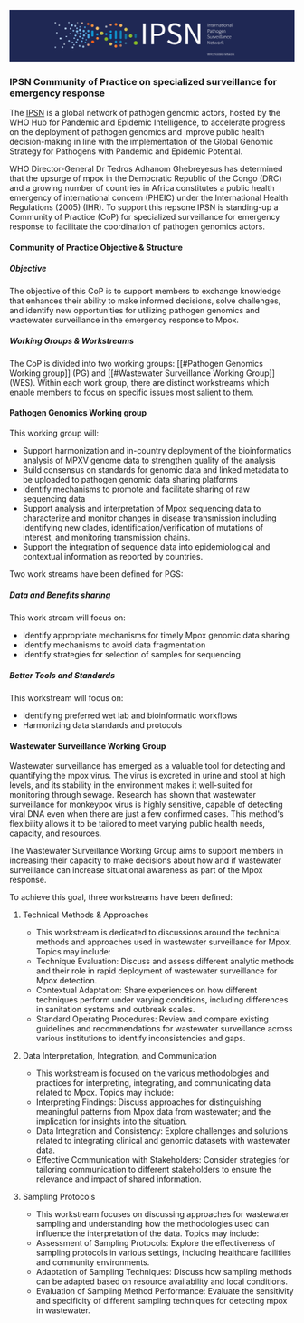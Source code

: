 

![image](ipsn.png)
### IPSN Community of Practice on specialized surveillance for emergency response

The [IPSN](https://www.who.int/initiatives/international-pathogen-surveillance-network) is a global network of pathogen genomic actors, hosted by the WHO Hub for Pandemic and Epidemic Intelligence, to accelerate progress on the deployment of pathogen genomics and improve public health decision-making in line with the implementation of the Global Genomic Strategy for Pathogens with Pandemic and Epidemic Potential. 

WHO Director-General Dr Tedros Adhanom Ghebreyesus has determined that the upsurge of mpox in the Democratic Republic of the Congo (DRC) and a growing number of countries in Africa constitutes a public health emergency of international concern (PHEIC) under the International Health Regulations (2005) (IHR).  To support this repsone IPSN is standing-up a Community of Practice (CoP) for specialized surveillance for emergency response to facilitate the coordination of pathogen genomics actors. 

#### Community of Practice Objective & Structure 

##### Objective 

The objective of this CoP is to support members to exchange knowledge that enhances their ability to make informed decisions, solve challenges, and identify new opportunities for utilizing pathogen genomics and wastewater surveillance in the emergency response to Mpox. 
##### Working Groups & Workstreams 

The CoP is divided into two working groups: [[#Pathogen Genomics Working group]] (PG) and [[#Wastewater Surveillance Working Group]] (WES). Within each work group, there are distinct workstreams which enable members to focus on specific issues most salient to them.  

#### Pathogen Genomics Working group  

This working group will:  
- Support harmonization and in-country deployment of the bioinformatics analysis of MPXV genome data to strengthen quality of the analysis
- Build consensus on standards for genomic data and linked metadata to be uploaded to pathogen genomic data sharing platforms 
- Identify mechanisms to promote and facilitate sharing of raw sequencing data 
- Support analysis and interpretation of Mpox sequencing data to characterize and monitor changes in disease transmission including identifying new clades, identification/verification of mutations of interest, and monitoring transmission chains.  
- Support the integration of sequence data into epidemiological and contextual information as reported by countries. 

Two work streams have been defined for PGS: 

##### Data and Benefits sharing 

This work stream will focus on: 
- Identify appropriate mechanisms for timely Mpox genomic data sharing
- Identify mechanisms to avoid data fragmentation 
- Identify strategies for selection of samples for sequencing 

##### Better Tools and Standards 

This workstream will focus on: 
- Identifying preferred wet lab and bioinformatic workflows
- Harmonizing data standards and protocols 

#### Wastewater Surveillance Working Group 

Wastewater surveillance has emerged as a valuable tool for detecting and quantifying the mpox virus. The virus is excreted in urine and stool at high levels, and its stability in the environment makes it well-suited for monitoring through sewage. Research has shown that wastewater surveillance for monkeypox virus is highly sensitive, capable of detecting viral DNA even when there are just a few confirmed cases. This method's flexibility allows it to be tailored to meet varying public health needs, capacity, and resources.

The Wastewater Surveillance Working Group aims to support members in increasing their capacity to make decisions about how and if wastewater surveillance can increase situational awareness as part of the Mpox response.  

To achieve this goal, three workstreams have been defined: 
1. Technical Methods & Approaches
	- This workstream is dedicated to discussions around the technical methods and approaches used in wastewater surveillance for Mpox. Topics may include:  
	- Technique Evaluation: Discuss and assess different analytic methods and their role in rapid deployment of wastewater surveillance for Mpox detection.  
	- Contextual Adaptation: Share experiences on how different techniques perform under varying conditions, including differences in sanitation systems and outbreak scales. 
	- Standard Operating Procedures: Review and compare existing guidelines and recommendations for wastewater surveillance across various institutions to identify inconsistencies and gaps.  

2. Data Interpretation, Integration, and Communication 
	- This workstream is focused on the various methodologies and practices for interpreting, integrating, and communicating data related to Mpox. Topics may include:  
	- Interpreting Findings: Discuss approaches for distinguishing meaningful patterns from Mpox data from wastewater; and the implication for insights into the situation.  
	- Data Integration and Consistency: Explore challenges and solutions related to integrating clinical and genomic datasets with wastewater data. 
	- Effective Communication with Stakeholders: Consider strategies for tailoring communication to different stakeholders to ensure the relevance and impact of shared information. 
    
3. Sampling Protocols  
	- This workstream focuses on discussing approaches for wastewater sampling and understanding how the methodologies used can influence the interpretation of the data. Topics may include: 
	- Assessment of Sampling Protocols: Explore the effectiveness of sampling protocols in various settings, including healthcare facilities and community environments. 
	- Adaptation of Sampling Techniques: Discuss how sampling methods can be adapted based on resource availability and local conditions. 
	- Evaluation of Sampling Method Performance: Evaluate the sensitivity and specificity of different sampling techniques for detecting mpox in wastewater. 